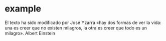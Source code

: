 # example
El texto ha sido modificado por José Yzarra
«hay dos formas de ver la vida: una es creer que no existen milagros, la otra es creer que todo es un milagro». Albert Einstein 
